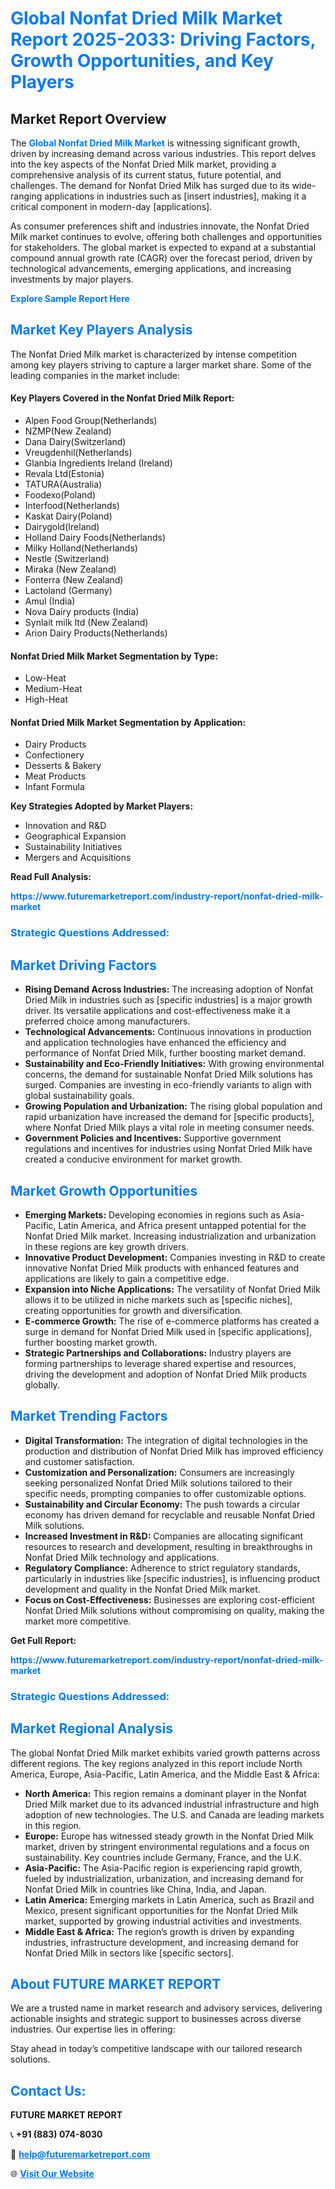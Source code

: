 <h1 style="color: #007BFF;">Global Nonfat Dried Milk Market Report 2025-2033: Driving Factors, Growth Opportunities, and Key Players</h1>

<section id="overview">
<h2>Market Report Overview</h2>
<p>The <a href="https://www.futuremarketreport.com/industry-report/nonfat-dried-milk-market" style="color: #007BFF; text-decoration: none;"><strong>Global Nonfat Dried Milk Market</strong></a> is witnessing significant growth, driven by increasing demand across various industries. This report delves into the key aspects of the Nonfat Dried Milk market, providing a comprehensive analysis of its current status, future potential, and challenges. The demand for Nonfat Dried Milk has surged due to its wide-ranging applications in industries such as [insert industries], making it a critical component in modern-day [applications].</p>
<p>As consumer preferences shift and industries innovate, the Nonfat Dried Milk market continues to evolve, offering both challenges and opportunities for stakeholders. The global market is expected to expand at a substantial compound annual growth rate (CAGR) over the forecast period, driven by technological advancements, emerging applications, and increasing investments by major players.</p>
</section>

<section id="overview">
<p><a href="https://www.futuremarketreport.com/request-sample/reportId=89846" style="color: #007BFF; text-decoration: none;"><strong>Explore Sample Report Here</strong></a></p>
</section>

<section id="key-players">
<h2 style="color: #007BFF;">Market Key Players Analysis</h2>
<p>The Nonfat Dried Milk market is characterized by intense competition among key players striving to capture a larger market share. Some of the leading companies in the market include:</p>
<h4>Key Players Covered in the Nonfat Dried Milk Report:</h4>
<ul><li>Alpen Food Group(Netherlands)</li><li>NZMP(New Zealand)</li><li>Dana Dairy(Switzerland)</li><li>Vreugdenhil(Netherlands)</li><li>Glanbia Ingredients Ireland (Ireland)</li><li>Revala Ltd(Estonia)</li><li>TATURA(Australia)</li><li>Foodexo(Poland)</li><li>Interfood(Netherlands)</li><li>Kaskat Dairy(Poland)</li><li>Dairygold(Ireland)</li><li>Holland Dairy Foods(Netherlands)</li><li>Milky Holland(Netherlands)</li><li>Nestle (Switzerland)</li><li>Miraka (New Zealand)</li><li>Fonterra (New Zealand)</li><li>Lactoland (Germany)</li><li>Amul (India)</li><li>Nova Dairy products (India)</li><li>Synlait milk ltd (New Zealand)</li><li>Arion Dairy Products(Netherlands)</li></ul>
<h4>Nonfat Dried Milk Market Segmentation by Type:</h4>
<ul><li>Low-Heat</li><li>Medium-Heat</li><li>High-Heat</li></ul>

<h4>Nonfat Dried Milk Market Segmentation by Application:</h4>
<ul><li>Dairy Products</li><li>Confectionery</li><li>Desserts &amp; Bakery</li><li>Meat Products</li><li>Infant Formula</li></ul>
<p><strong>Key Strategies Adopted by Market Players:</strong></p>
<ul>
<li>Innovation and R&D</li>
<li>Geographical Expansion</li>
<li>Sustainability Initiatives</li>
<li>Mergers and Acquisitions</li>
</ul>
</section>

<section>
<p><strong>Read Full Analysis: </strong></p><a href="https://www.futuremarketreport.com/industry-report/nonfat-dried-milk-market" style="color: #007BFF; text-decoration: none;"><strong>https://www.futuremarketreport.com/industry-report/nonfat-dried-milk-market</strong></a>
<h3 style="color: #007BFF;">Strategic Questions Addressed:</h3>
</section>

<section id="driving-factors">
<h2 style="color: #007BFF;">Market Driving Factors</h2>
<ul>
<li><strong>Rising Demand Across Industries:</strong> The increasing adoption of Nonfat Dried Milk in industries such as [specific industries] is a major growth driver. Its versatile applications and cost-effectiveness make it a preferred choice among manufacturers.</li>
<li><strong>Technological Advancements:</strong> Continuous innovations in production and application technologies have enhanced the efficiency and performance of Nonfat Dried Milk, further boosting market demand.</li>
<li><strong>Sustainability and Eco-Friendly Initiatives:</strong> With growing environmental concerns, the demand for sustainable Nonfat Dried Milk solutions has surged. Companies are investing in eco-friendly variants to align with global sustainability goals.</li>
<li><strong>Growing Population and Urbanization:</strong> The rising global population and rapid urbanization have increased the demand for [specific products], where Nonfat Dried Milk plays a vital role in meeting consumer needs.</li>
<li><strong>Government Policies and Incentives:</strong> Supportive government regulations and incentives for industries using Nonfat Dried Milk have created a conducive environment for market growth.</li>
</ul>
</section>

<section id="growth-opportunities">
<h2 style="color: #007BFF;">Market Growth Opportunities</h2>
<ul>
<li><strong>Emerging Markets:</strong> Developing economies in regions such as Asia-Pacific, Latin America, and Africa present untapped potential for the Nonfat Dried Milk market. Increasing industrialization and urbanization in these regions are key growth drivers.</li>
<li><strong>Innovative Product Development:</strong> Companies investing in R&D to create innovative Nonfat Dried Milk products with enhanced features and applications are likely to gain a competitive edge.</li>
<li><strong>Expansion into Niche Applications:</strong> The versatility of Nonfat Dried Milk allows it to be utilized in niche markets such as [specific niches], creating opportunities for growth and diversification.</li>
<li><strong>E-commerce Growth:</strong> The rise of e-commerce platforms has created a surge in demand for Nonfat Dried Milk used in [specific applications], further boosting market growth.</li>
<li><strong>Strategic Partnerships and Collaborations:</strong> Industry players are forming partnerships to leverage shared expertise and resources, driving the development and adoption of Nonfat Dried Milk products globally.</li>
</ul>
</section>

<section id="trending-factors">
<h2 style="color: #007BFF;">Market Trending Factors</h2>
<ul>
<li><strong>Digital Transformation:</strong> The integration of digital technologies in the production and distribution of Nonfat Dried Milk has improved efficiency and customer satisfaction.</li>
<li><strong>Customization and Personalization:</strong> Consumers are increasingly seeking personalized Nonfat Dried Milk solutions tailored to their specific needs, prompting companies to offer customizable options.</li>
<li><strong>Sustainability and Circular Economy:</strong> The push towards a circular economy has driven demand for recyclable and reusable Nonfat Dried Milk solutions.</li>
<li><strong>Increased Investment in R&D:</strong> Companies are allocating significant resources to research and development, resulting in breakthroughs in Nonfat Dried Milk technology and applications.</li>
<li><strong>Regulatory Compliance:</strong> Adherence to strict regulatory standards, particularly in industries like [specific industries], is influencing product development and quality in the Nonfat Dried Milk market.</li>
<li><strong>Focus on Cost-Effectiveness:</strong> Businesses are exploring cost-efficient Nonfat Dried Milk solutions without compromising on quality, making the market more competitive.</li>
</ul>
</section>

<section>
<p><strong>Get Full Report: </strong></p><a href="https://www.futuremarketreport.com/industry-report/nonfat-dried-milk-market" style="color: #007BFF; text-decoration: none;"><strong>https://www.futuremarketreport.com/industry-report/nonfat-dried-milk-market</strong></a>
<h3 style="color: #007BFF;">Strategic Questions Addressed:</h3>
</section>


<section id="regional-analysis">
<h2 style="color: #007BFF;">Market Regional Analysis</h2>
<p>The global Nonfat Dried Milk market exhibits varied growth patterns across different regions. The key regions analyzed in this report include North America, Europe, Asia-Pacific, Latin America, and the Middle East & Africa:</p>
<ul>
<li><strong>North America:</strong> This region remains a dominant player in the Nonfat Dried Milk market due to its advanced industrial infrastructure and high adoption of new technologies. The U.S. and Canada are leading markets in this region.</li>
<li><strong>Europe:</strong> Europe has witnessed steady growth in the Nonfat Dried Milk market, driven by stringent environmental regulations and a focus on sustainability. Key countries include Germany, France, and the U.K.</li>
<li><strong>Asia-Pacific:</strong> The Asia-Pacific region is experiencing rapid growth, fueled by industrialization, urbanization, and increasing demand for Nonfat Dried Milk in countries like China, India, and Japan.</li>
<li><strong>Latin America:</strong> Emerging markets in Latin America, such as Brazil and Mexico, present significant opportunities for the Nonfat Dried Milk market, supported by growing industrial activities and investments.</li>
<li><strong>Middle East & Africa:</strong> The region’s growth is driven by expanding industries, infrastructure development, and increasing demand for Nonfat Dried Milk in sectors like [specific sectors].</li>
</ul>
</section>

<footer>
<h2 style="color: #007BFF;">About FUTURE MARKET REPORT</h2>
<p>We are a trusted name in market research and advisory services, delivering actionable insights and strategic support to businesses across diverse industries. Our expertise lies in offering:</p>

<p>Stay ahead in today’s competitive landscape with our tailored research solutions.</p>

<h2 style="color: #007BFF;">Contact Us:</h2>
<p><strong>FUTURE MARKET REPORT</strong></p>
<p>📞 <strong>+91 (883) 074-8030</strong></p>
<p>📧 <strong><a href="mailto:help@futuremarketreport.com" style="color: #007BFF;">help@futuremarketreport.com</a></strong></p>
<p>🌐 <strong><a href="https://www.futuremarketreport.com/" style="color: #007BFF;">Visit Our Website</a></strong></p>
</footer>
